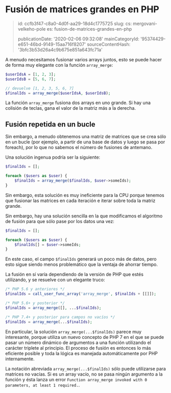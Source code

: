 Fusión de matrices grandes en PHP
=================================

> id: ccfb3f47-c8a0-4d0f-aa29-18d4c1775725
> slug:
> 	cs: mergovani-velkeho-pole
> 	es: fusion-de-matrices-grandes-en-php
> 
> publicationDate: '2020-02-06 09:32:08'
> mainCategoryId: '95374429-e651-46bd-9149-15aa716f8207'
> sourceContentHash: '3bfc3b53d26a4c9b675e851a643fc71a'

A menudo necesitamos fusionar varios arrays juntos, esto se puede hacer de forma muy elegante con la función `array_merge`:

```php
$userIdsA = [1, 2, 3];
$userIdsB = [5, 6, 7];

// devuelve [1, 2, 3, 5, 6, 7]
$finalIds = array_merge($userIdsA, $userIdsB);
```

La función `array_merge` fusiona dos arrays en uno grande. Si hay una colisión de teclas, gana el valor de la matriz más a la derecha.

Fusión repetida en un bucle
---------------------------

Sin embargo, a menudo obtenemos una matriz de matrices que se crea sólo en un bucle (por ejemplo, a partir de una base de datos y luego se pasa por foreach), por lo que no sabemos el número de fusiones de antemano.

Una solución ingenua podría ser la siguiente:

```php
$finalIds = [];

foreach ($users as $user) {
    $finalIds = array_merge($finalIds, $user->someIds);
}
```

Sin embargo, esta solución es muy ineficiente para la CPU porque tenemos que fusionar las matrices en cada iteración e iterar sobre toda la matriz grande.

Sin embargo, hay una solución sencilla en la que modificamos el algoritmo de fusión para que sólo pase por los datos una vez:

```php
$finalIds = [];

foreach ($users as $user) {
    $finalIds[] = $user->someIds;
}
```

En este caso, el campo `$finalIds` generará un poco más de datos, pero esto sigue siendo menos problemático que la ventaja de ahorrar tiempo.

La fusión en sí varía dependiendo de la versión de PHP que estés utilizando, y se resuelve con un elegante truco:

```php
/* PHP 5.6 y anteriores */
$finalIds = call_user_func_array('array_merge', $finalIds + [[]]);

/* PHP 5.6+ y posterior */
$finalIds = array_merge([], ...$finalIds);

/* PHP 7.4+ y posterior para campos no vacíos */
$finalIds = array_merge(...$finalIds);
```

En particular, la solución `array_merge(...$finalIds)` parece muy interesante, porque utiliza un nuevo concepto de PHP 7 en el que se puede pasar un número dinámico de argumentos a una función utilizando el carácter triplete al principio. El proceso de fusión es entonces lo más eficiente posible y toda la lógica es manejada automáticamente por PHP internamente.

La notación abreviada `array_merge(...$finalIds)` sólo puede utilizarse para matrices no vacías. Si es un array vacío, no se pasa ningún argumento a la función y ésta lanza un error `Function array_merge invoked with 0 parameters, at least 1 required.`.
